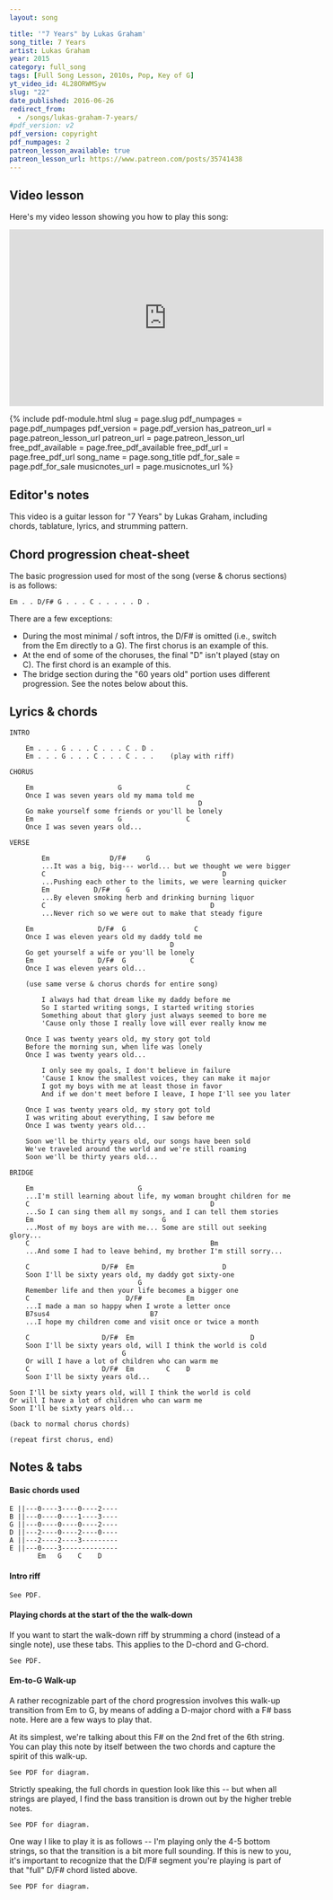 ```yaml
---
layout: song

title: '"7 Years" by Lukas Graham'
song_title: 7 Years
artist: Lukas Graham
year: 2015
category: full_song
tags: [Full Song Lesson, 2010s, Pop, Key of G]
yt_video_id: 4L28ORWMSyw
slug: "22"
date_published: 2016-06-26
redirect_from:
  - /songs/lukas-graham-7-years/
#pdf_version: v2
pdf_version: copyright
pdf_numpages: 2
patreon_lesson_available: true
patreon_lesson_url: https://www.patreon.com/posts/35741438
---
```


## Video lesson

Here's my video lesson showing you how to play this song:
<iframe width="560" height="315" src="https://www.youtube.com/embed/4L28ORWMSyw?showinfo=0" frameborder="0" allowfullscreen></iframe>

{% include pdf-module.html slug = page.slug pdf_numpages = page.pdf_numpages pdf_version = page.pdf_version has_patreon_url = page.patreon_lesson_url patreon_url = page.patreon_lesson_url free_pdf_available = page.free_pdf_available free_pdf_url = page.free_pdf_url song_name = page.song_title pdf_for_sale = page.pdf_for_sale musicnotes_url = page.musicnotes_url %}

## Editor's notes

This video is a guitar lesson for "7 Years" by Lukas Graham, including chords, tablature, lyrics, and strumming pattern.

## Chord progression cheat-sheet

The basic progression used for most of the song (verse & chorus sections) is as follows:

    Em . . D/F# G . . . C . . . . . D .

There are a few exceptions:

- During the most minimal / soft intros, the D/F# is omitted (i.e., switch from the Em directly to a G). The first chorus is an example of this.
- At the end of some of the choruses, the final "D" isn't played (stay on C). The first chord is an example of this.
- The bridge section during the "60 years old" portion uses different progression. See the notes below about this.

## Lyrics & chords

    INTRO

        Em . . . G . . . C . . . C . D .
        Em . . . G . . . C . . . C . . .    (play with riff)

    CHORUS

        Em                     G                C
        Once I was seven years old my mama told me
                                                   D
        Go make yourself some friends or you'll be lonely
        Em                     G                C     
        Once I was seven years old...

    VERSE

            Em               D/F#     G
            ...It was a big, big--- world... but we thought we were bigger
            C                                            D
            ...Pushing each other to the limits, we were learning quicker
            Em           D/F#    G
            ...By eleven smoking herb and drinking burning liquor
            C                                         D
            ...Never rich so we were out to make that steady figure

        Em                D/F#  G                 C
        Once I was eleven years old my daddy told me
                                            D
        Go get yourself a wife or you'll be lonely
        Em                D/F#  G                C   
        Once I was eleven years old...

        (use same verse & chorus chords for entire song)

            I always had that dream like my daddy before me
            So I started writing songs, I started writing stories
            Something about that glory just always seemed to bore me
            'Cause only those I really love will ever really know me

        Once I was twenty years old, my story got told
        Before the morning sun, when life was lonely
        Once I was twenty years old...

            I only see my goals, I don't believe in failure
            'Cause I know the smallest voices, they can make it major
            I got my boys with me at least those in favor
            And if we don't meet before I leave, I hope I'll see you later

        Once I was twenty years old, my story got told
        I was writing about everything, I saw before me
        Once I was twenty years old...

        Soon we'll be thirty years old, our songs have been sold
        We've traveled around the world and we're still roaming
        Soon we'll be thirty years old...

    BRIDGE

        Em                          G
        ...I'm still learning about life, my woman brought children for me
        C                                             D
        ...So I can sing them all my songs, and I can tell them stories
        Em                                G
        ...Most of my boys are with me... Some are still out seeking glory...
        C                                             Bm
        ...And some I had to leave behind, my brother I'm still sorry...

        C                  D/F#  Em                      D
        Soon I'll be sixty years old, my daddy got sixty-one
                                    G
        Remember life and then your life becomes a bigger one
        C                        D/F#           Em
        ...I made a man so happy when I wrote a letter once
        B7sus4                         B7
        ...I hope my children come and visit once or twice a month

        C                  D/F#  Em                             D
        Soon I'll be sixty years old, will I think the world is cold
                                G
        Or will I have a lot of children who can warm me
        C                  D/F#  Em        C    D
        Soon I'll be sixty years old...

    Soon I'll be sixty years old, will I think the world is cold
    Or will I have a lot of children who can warm me
    Soon I'll be sixty years old...

    (back to normal chorus chords)

    (repeat first chorus, end)

## Notes & tabs

#### Basic chords used

    E ||---0----3----0----2----
    B ||---0----0----1----3----
    G ||---0----0----0----2----
    D ||---2----0----2----0----
    A ||---2----2----3---------
    E ||---0----3--------------
           Em   G    C    D

#### Intro riff

    See PDF.

<!-- E ||---3--2--0-----------------------3--2--0--------------------|-
B ||------------3--0--3--0--3--0--3-----------3--0--3--0--3--0--|-
G ||---------------0-----------0-----------------0--------------|-
D ||---------------2-----------0-----------------2--------------|-
A ||---------------2-----------2-----------------3--------------|-
E ||---------------0-----------3--------------------------------|-
                   Em          G                 C

  -|---3--2--0-----------------------3--2--0--------------------||
  -|---3--------3--0--3--0--3--0--3-----------3--0--3--0--3--0--||
  -|---2-----------0-----------0-----------------0--------------||
  -|---0-----------2-----------0-----------------2--------------||
  -|---------------2-----------2-----------------3--------------||
  -|---------------0-----------3--------------------------------||
     (D)          Em          G                 C -->



#### Playing chords at the start of the the walk-down

If you want to start the walk-down riff by strumming a chord (instead of a single note), use these tabs. This applies to the D-chord and G-chord.

    See PDF.

<!-- E ||---3--2--0---------
B ||---2--------3--0---
G ||---3-----------0---
D ||---0-----------2---
A ||---------------2---
E ||---------------0---
       D           Em

E ||---3--2--0---------
B ||---3--------3--0---
G ||---0-----------0---
D ||---0-----------2---
A ||---------------3---
E ||-------------------
       G           C -->

#### Em-to-G Walk-up

A rather recognizable part of the chord progression involves this walk-up transition from Em to G, by means of adding a D-major chord with a F# bass note. Here are a few ways to play that.

At its simplest, we're talking about this F# on the 2nd fret of the 6th string. You can play this note by itself between the two chords and capture the spirit of this walk-up.

    See PDF for diagram.

<!-- E ||---0--------------3-----
B ||---0--------------0-----
G ||---0--------------0-----
D ||---2--------------0-----
A ||---2--------------2-----
E ||---0---------2----3-----
       Em             G -->

Strictly speaking, the full chords in question look like this -- but when all strings are played, I find the bass transition is drown out by the higher treble notes.

    See PDF for diagram.
<!--
E ||---0---------2----3-----
B ||---0---------3----0-----
G ||---0---------2----0-----
D ||---2---------0----0-----
A ||---2---------0----2-----
E ||---0---------2----3-----
       Em       D/F#  G -->

One way I like to play it is as follows -- I'm playing only the 4-5 bottom strings, so that the transition is a bit more full sounding. If this is new to you, it's important to recognize that the D/F# segment you're playing is part of that "full" D/F# chord listed above.

    See PDF for diagram.

<!-- E ||------------------------
B ||------------------0-----
G ||---0---------2----0-----
D ||---2---------0----0-----
A ||---2---------0----2-----
E ||---0---------2----3-----
       Em       D/F#  G -->
